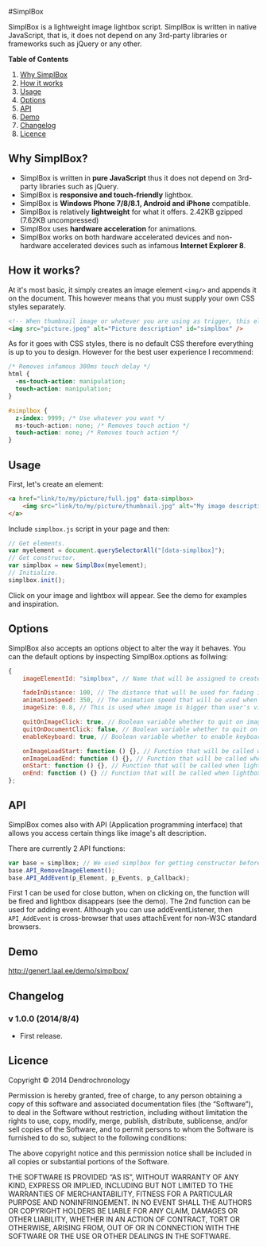 #SimplBox

SimplBox is a lightweight image lightbox script. SimplBox is written in native JavaScript, that is, it does not depend on any 3rd-party libraries or frameworks such as jQuery or any other.

**Table of Contents**<br>
1. [Why SimplBox](https://github.com/Dendrochronologyy/SimplBox#why-simplbox)<br>
2. [How it works](https://github.com/Dendrochronologyy/SimplBox#how-it-works)<br>
3. [Usage](https://github.com/Dendrochronologyy/SimplBox#usage)<br>
4. [Options](https://github.com/Dendrochronologyy/SimplBox#options)<br>
5. [API](https://github.com/Dendrochronologyy/SimplBox#api)<br>
6. [Demo](https://github.com/Dendrochronologyy/SimplBox#demo)<br>
7. [Changelog](https://github.com/Dendrochronologyy/SimplBox#changelog)<br>
8. [Licence](https://github.com/Dendrochronologyy/SimplBox#licence)<br>


## Why SimplBox?
* SimplBox is written in **pure JavaScript** thus it does not depend on 3rd-party libraries such as jQuery.
* SimplBox is **responsive and touch-friendly** lightbox. 
* SimplBox is **Windows Phone 7/8/8.1, Android and iPhone** compatible.
* SimplBox is relatively **lightweight** for what it offers. 2.42KB gzipped (7.62KB uncompressed)
* SimplBox uses **hardware acceleration** for animations. 
* SimplBox works on both hardware accelerated devices and non-hardware accelerated devices such as infamous **Internet Explorer 8**.


## How it works?
At it's most basic, it simply creates an image element `<img/>` and appends it on the document. This however means that you must supply your own CSS styles separately.

```html
<!-- When thumbnail image or whatever you are using as trigger, this element will appear on the document. -->
<img src="picture.jpeg" alt="Picture description" id="simplbox" />
```

As for it goes with CSS styles, there is no default CSS therefore everything is up to you to design. However for the best user experience I recommend:

```css
/* Removes infamous 300ms touch delay */
html {
  -ms-touch-action: manipulation;
  touch-action: manipulation;
}

#simplbox {
  z-index: 9999; /* Use whatever you want */
  ms-touch-action: none; /* Removes touch action */
  touch-action: none; /* Removes touch action */
}
```


## Usage
First, let's create an element:

```html
<a href="link/to/my/picture/full.jpg" data-simplbox>
	<img src="link/to/my/picture/thumbnail.jpg" alt="My image description that will be used"/>
</a>
```

Include `simplbox.js` script in your page and then:

```javascript
// Get elements.
var myelement = document.querySelectorAll("[data-simplbox]");
// Get constructor.
var simplbox = new SimplBox(myelement);
// Initialize.
simplbox.init();
```

Click on your image and lightbox will appear. See the demo for examples and inspiration.


## Options
SimplBox also accepts an options object to alter the way it behaves. You can the default options by inspecting SimplBox.options as follwing:

```javascript
{
    imageElementId: "simplbox", // Name that will be assigned to created image element as id.

    fadeInDistance: 100, // The distance that will be used for fading in when navigating between images via keyboard or touch screen.
    animationSpeed: 350, // The animation speed that will be used when image fades in.
    imageSize: 0.8, // This is used when image is bigger than user's viewport that is image is bigger than device's screen and therefore it will be scaled down by this multipler.

    quitOnImageClick: true, // Boolean variable whether to quit on image click or not.
    quitOnDocumentClick: false, // Boolean variable whether to quit on document click or not.
    enableKeyboard: true, // Boolean variable whether to enable keyboard support for navigating images or not.

    onImageLoadStart: function () {}, // Function that will be called when image caching and appearing process starts.
    onImageLoadEnd: function () {}, // Function that will be called when image has been cached and appears on the device's screen.
    onStart: function () {}, // Function that will be called when lightbox appears on device's screen.
    onEnd: function () {} // Function that will be called when lightbox disappears from device's screen.
};
```

## API
SimplBox comes also with API (Application programming interface) that allows you access certain things like image's alt description.

There are currently 2 API functions:
```javascript
var base = simplbox; // We used simplbox for getting constructor before.
base.API_RemoveImageElement();
base.API_AddEvent(p_Element, p_Events, p_Callback);
```

First 1 can be used for close button, when on clicking on, the function will be fired and lightbox disappears (see the demo).
The 2nd function can be used for adding event. Although you can use addEventListener, then `API_AddEvent` is cross-browser that uses attachEvent for non-W3C standard browsers.


## Demo
http://genert.laal.ee/demo/simplbox/


## Changelog
### v 1.0.0 (2014/8/4) ###
* First release.


## Licence
Copyright © 2014 Dendrochronology

Permission is hereby granted, free of charge, to any person obtaining a copy of this software and associated documentation files (the “Software”), to deal in the Software without restriction, including without limitation the rights to use, copy, modify, merge, publish, distribute, sublicense, and/or sell copies of the Software, and to permit persons to whom the Software is furnished to do so, subject to the following conditions:

The above copyright notice and this permission notice shall be included in all copies or substantial portions of the Software.

THE SOFTWARE IS PROVIDED “AS IS”, WITHOUT WARRANTY OF ANY KIND, EXPRESS OR IMPLIED, INCLUDING BUT NOT LIMITED TO THE WARRANTIES OF MERCHANTABILITY, FITNESS FOR A PARTICULAR PURPOSE AND NONINFRINGEMENT. IN NO EVENT SHALL THE AUTHORS OR COPYRIGHT HOLDERS BE LIABLE FOR ANY CLAIM, DAMAGES OR OTHER LIABILITY, WHETHER IN AN ACTION OF CONTRACT, TORT OR OTHERWISE, ARISING FROM, OUT OF OR IN CONNECTION WITH THE SOFTWARE OR THE USE OR OTHER DEALINGS IN THE SOFTWARE.
